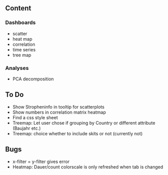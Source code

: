 ## Content
### Dashboards
* scatter
* heat map
* correlation
* time series
* tree map

### Analyses
* PCA decomposition

## To Do
* Show Stropheninfo in tooltip for scatterplots
* Show numbers in correlation matrix heatmap
* Find a css style sheet
* Treemap: Let user chose if grouping by Country or different attribute (Baujahr etc.)
* Treemap: choice whether to include skits or not (currently not)

## Bugs
* x-filter = y-filter gives error
* Heatmap: Dauer/count colorscale is only refreshed when tab is changed
